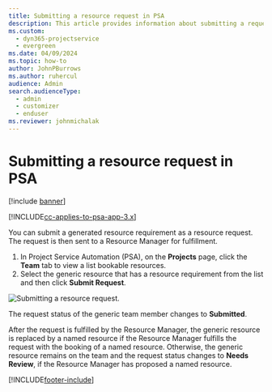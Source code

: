 ```yaml
---
title: Submitting a resource request in PSA
description: This article provides information about submitting a request for a project resource in PSA.
ms.custom: 
  - dyn365-projectservice
  - evergreen
ms.date: 04/09/2024
ms.topic: how-to
author: JohnPBurrows
ms.author: ruhercul
audience: Admin
search.audienceType: 
  - admin
  - customizer
  - enduser
ms.reviewer: johnmichalak
---
```

# Submitting a resource request in PSA

[!include [banner](../includes/psa-now-project-operations.md)]

[!INCLUDE[cc-applies-to-psa-app-3.x](../includes/cc-applies-to-psa-app-3x.md)]

You can submit a generated resource requirement as a resource request. The request is then sent to a Resource Manager for fulfillment.

1. In Project Service Automation (PSA), on the **Projects** page, click the **Team** tab to view a list bookable resources. 
2. Select the generic resource that has a resource requirement from the list and then click **Submit Request**.

![Submitting a resource request.](media/RM-how-to-18.png)

The request status of the generic team member changes to **Submitted**.

After the request is fulfilled by the Resource Manager, the generic resource is replaced by a named resource if the Resource Manager fulfills the request with the booking of a named resource. Otherwise, the generic resource remains on the team and the request status changes to **Needs Review**, if the Resource Manager has proposed a named resource.


[!INCLUDE[footer-include](../includes/footer-banner.md)]
